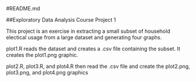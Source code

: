 #README.md

##Exploratory Data Analysis Course Project 1

This project is an exercise in extracting a small subset of household electical usage
from a large dataset and generating four graphs.

plot1.R reads the dataset and creates a .csv file containing the subset.
It creates the plot1.png graphic.

plot2.R, plot3.R, and plot4.R then read the .csv file and create the
plot2.png, plot3.png, and plot4.png graphics

